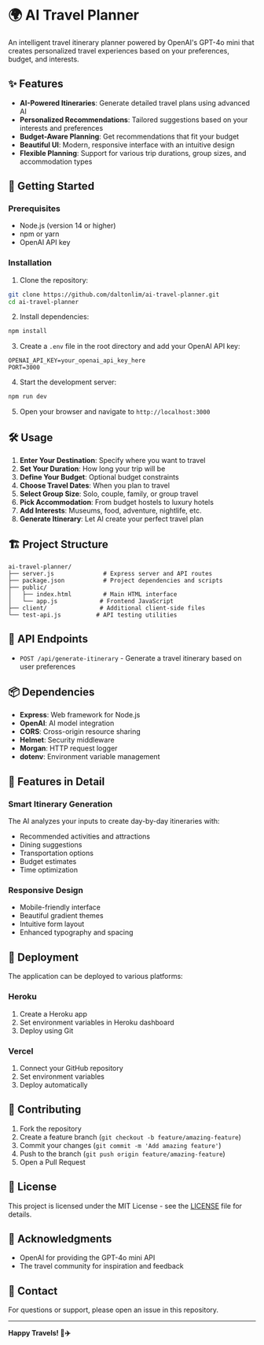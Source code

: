 # 🌍 AI Travel Planner

An intelligent travel itinerary planner powered by OpenAI's GPT-4o mini that creates personalized travel experiences based on your preferences, budget, and interests.

## ✨ Features

- **AI-Powered Itineraries**: Generate detailed travel plans using advanced AI
- **Personalized Recommendations**: Tailored suggestions based on your interests and preferences
- **Budget-Aware Planning**: Get recommendations that fit your budget
- **Beautiful UI**: Modern, responsive interface with an intuitive design
- **Flexible Planning**: Support for various trip durations, group sizes, and accommodation types

## 🚀 Getting Started

### Prerequisites

- Node.js (version 14 or higher)
- npm or yarn
- OpenAI API key

### Installation

1. Clone the repository:
```bash
git clone https://github.com/daltonlim/ai-travel-planner.git
cd ai-travel-planner
```

2. Install dependencies:
```bash
npm install
```

3. Create a `.env` file in the root directory and add your OpenAI API key:
```env
OPENAI_API_KEY=your_openai_api_key_here
PORT=3000
```

4. Start the development server:
```bash
npm run dev
```

5. Open your browser and navigate to `http://localhost:3000`

## 🛠️ Usage

1. **Enter Your Destination**: Specify where you want to travel
2. **Set Your Duration**: How long your trip will be
3. **Define Your Budget**: Optional budget constraints
4. **Choose Travel Dates**: When you plan to travel
5. **Select Group Size**: Solo, couple, family, or group travel
6. **Pick Accommodation**: From budget hostels to luxury hotels
7. **Add Interests**: Museums, food, adventure, nightlife, etc.
8. **Generate Itinerary**: Let AI create your perfect travel plan

## 🏗️ Project Structure

```
ai-travel-planner/
├── server.js              # Express server and API routes
├── package.json           # Project dependencies and scripts
├── public/
│   ├── index.html         # Main HTML interface
│   └── app.js            # Frontend JavaScript
├── client/               # Additional client-side files
└── test-api.js          # API testing utilities
```

## 🔧 API Endpoints

- `POST /api/generate-itinerary` - Generate a travel itinerary based on user preferences

## 📦 Dependencies

- **Express**: Web framework for Node.js
- **OpenAI**: AI model integration
- **CORS**: Cross-origin resource sharing
- **Helmet**: Security middleware
- **Morgan**: HTTP request logger
- **dotenv**: Environment variable management

## 🎨 Features in Detail

### Smart Itinerary Generation
The AI analyzes your inputs to create day-by-day itineraries with:
- Recommended activities and attractions
- Dining suggestions
- Transportation options
- Budget estimates
- Time optimization

### Responsive Design
- Mobile-friendly interface
- Beautiful gradient themes
- Intuitive form layout
- Enhanced typography and spacing

## 🚀 Deployment

The application can be deployed to various platforms:

### Heroku
1. Create a Heroku app
2. Set environment variables in Heroku dashboard
3. Deploy using Git

### Vercel
1. Connect your GitHub repository
2. Set environment variables
3. Deploy automatically

## 🤝 Contributing

1. Fork the repository
2. Create a feature branch (`git checkout -b feature/amazing-feature`)
3. Commit your changes (`git commit -m 'Add amazing feature'`)
4. Push to the branch (`git push origin feature/amazing-feature`)
5. Open a Pull Request

## 📄 License

This project is licensed under the MIT License - see the [LICENSE](LICENSE) file for details.

## 🙏 Acknowledgments

- OpenAI for providing the GPT-4o mini API
- The travel community for inspiration and feedback

## 📧 Contact

For questions or support, please open an issue in this repository.

---

**Happy Travels! 🧳✈️** 